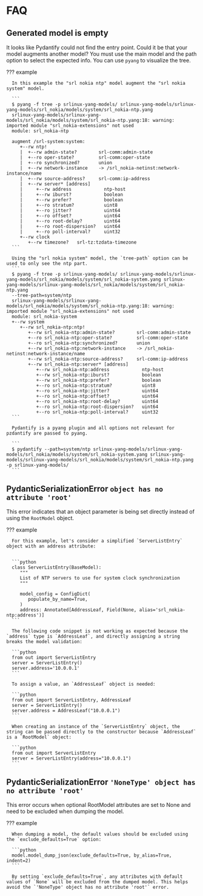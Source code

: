 # FAQ

## Generated model is empty

It looks like Pydantify could not find the entry point. Could it be that your model augments another model? You must use the main model and the path option to select the expected info. You can use `pyang` to visualize the tree.

??? example

      In this example the "srl nokia ntp" model augment the "srl nokia system" model.

      ```
      $ pyang -f tree -p srlinux-yang-models/ srlinux-yang-models/srlinux-yang-models/srl_nokia/models/system/srl_nokia-ntp.yang
      srlinux-yang-models/srlinux-yang-models/srl_nokia/models/system/srl_nokia-ntp.yang:18: warning: imported module "srl_nokia-extensions" not used
      module: srl_nokia-ntp

      augment /srl-system:system:
         +--rw ntp!
         |  +--rw admin-state?        srl-comm:admin-state
         |  +--ro oper-state?         srl-comm:oper-state
         |  +--ro synchronized?       union
         |  +--rw network-instance    -> /srl_nokia-netinst:network-instance/name
         |  +--rw source-address?     srl-comm:ip-address
         |  +--rw server* [address]
         |     +--rw address            ntp-host
         |     +--rw iburst?            boolean
         |     +--rw prefer?            boolean
         |     +--ro stratum?           uint8
         |     +--ro jitter?            uint64
         |     +--ro offset?            uint64
         |     +--ro root-delay?        uint64
         |     +--ro root-dispersion?   uint64
         |     +--ro poll-interval?     uint32
         +--rw clock
            +--rw timezone?   srl-tz:tzdata-timezone
      ```

      Using the "srl nokia system" model, the `tree-path` option can be used to only see the ntp part.
      ```
      $ pyang -f tree -p srlinux-yang-models/ srlinux-yang-models/srlinux-yang-models/srl_nokia/models/system/srl_nokia-system.yang srlinux-yang-models/srlinux-yang-models/srl_nokia/models/system/srl_nokia-ntp.yang
      --tree-path=system/ntp
      srlinux-yang-models/srlinux-yang-models/srl_nokia/models/system/srl_nokia-ntp.yang:18: warning: imported module "srl_nokia-extensions" not used
      module: srl_nokia-system
      +--rw system
         +--rw srl_nokia-ntp:ntp!
            +--rw srl_nokia-ntp:admin-state?        srl-comm:admin-state
            +--ro srl_nokia-ntp:oper-state?         srl-comm:oper-state
            +--ro srl_nokia-ntp:synchronized?       union
            +--rw srl_nokia-ntp:network-instance    -> /srl_nokia-netinst:network-instance/name
            +--rw srl_nokia-ntp:source-address?     srl-comm:ip-address
            +--rw srl_nokia-ntp:server* [address]
               +--rw srl_nokia-ntp:address            ntp-host
               +--rw srl_nokia-ntp:iburst?            boolean
               +--rw srl_nokia-ntp:prefer?            boolean
               +--ro srl_nokia-ntp:stratum?           uint8
               +--ro srl_nokia-ntp:jitter?            uint64
               +--ro srl_nokia-ntp:offset?            uint64
               +--ro srl_nokia-ntp:root-delay?        uint64
               +--ro srl_nokia-ntp:root-dispersion?   uint64
               +--ro srl_nokia-ntp:poll-interval?     uint32
      ```

      Pydantify is a pyang plugin and all options not relevant for pzdantify are passed to pyang.

      ```
      $ pydantify --path=system/ntp srlinux-yang-models/srlinux-yang-models/srl_nokia/models/system/srl_nokia-system.yang srlinux-yang-models/srlinux-yang-models/srl_nokia/models/system/srl_nokia-ntp.yang -p srlinux-yang-models/
      ```

## PydanticSerializationError `object has no attribute 'root'`

This error indicates that an object parameter is being set directly instead of using the `RootModel` object.


??? example


      For this example, let's consider a simplified `ServerListEntry` object with an address attribute:


      ```python
      class ServerListEntry(BaseModel):
         """
         List of NTP servers to use for system clock synchronization
         """

         model_config = ConfigDict(
            populate_by_name=True,
         )
         address: Annotated[AddressLeaf, Field(None, alias='srl_nokia-ntp:address')]
      ```

      The following code snippet is not working as expected because the `address` type is `AddressLeaf`, and directly assigning a string breaks the model validation:

      ```python
      from out import ServerListEntry
      server = ServerListEntry()
      server.address='10.0.0.1'
      ```

      To assign a value, an `AddressLeaf` object is needed:

      ```python
      from out import ServerListEntry, AddressLeaf
      server = ServerListEntry()
      server.address = AddressLeaf("10.0.0.1")
      ```

      When creating an instance of the `ServerListEntry` object, the string can be passed directly to the constructor because `AddressLeaf` is a `RootModel` object:

      ```python
      from out import ServerListEntry
      server = ServerListEntry(address="10.0.0.1")
      ```


## PydanticSerializationError `'NoneType' object has no attribute 'root'`

This error occurs when optional RootModel attributes are set to None and need to be excluded when dumping the model.


??? example


      When dumping a model, the default values should be excluded using the `exclude_defaults=True` option:

      ```python
      model.model_dump_json(exclude_defaults=True, by_alias=True, indent=2)
      ```

      By setting `exclude_defaults=True`, any attributes with default values of `None` will be excluded from the dumped model. This helps avoid the `'NoneType' object has no attribute 'root'` error.

